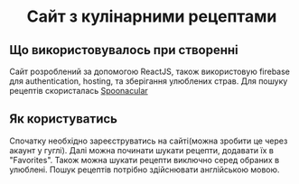 <h1 align="center">Сайт з кулінарними рецептами</a></h1>  
<h2 align="left">Що використовувалось при створенні<br></h2>
Сайт розроблений за допомогою ReactJS, також використовую firebase для authentication, hosting, та зберігання улюблених страв.
Для пошуку рецептів скористалась <a href="https://spoonacular.com" target="_blank">Spoonacular</a><br>
<h2 align="left">Як користуватись<br></h2>
Спочатку необхідно зареєструватись на сайті(можна зробити це через акаунт у гуглі). Далі можна починати шукати рецепти, додавати їх в "Favorites". Також можна шукати рецепти виключно серед обраних в улюблені.
Пошук рецептів потрібно здійснювати англійською мовою. 

  

